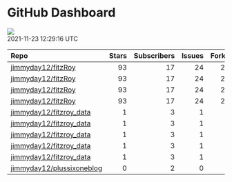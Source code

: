 GitHub Dashboard
================

![](https://github.com/jimmyday12/status/workflows/Render%20Status/badge.svg)  
2021-11-23 12:29:16 UTC

| Repo                                                                      | Stars | Subscribers | Issues | Forks | Status                                                                                                                                                                                | Commit                                                                                                                                                                               |
| :------------------------------------------------------------------------ | ----: | ----------: | -----: | ----: | :------------------------------------------------------------------------------------------------------------------------------------------------------------------------------------ | :----------------------------------------------------------------------------------------------------------------------------------------------------------------------------------- |
| [jimmyday12/fitzRoy](https://github.com/jimmyday12/fitzRoy)               |    93 |          17 |     24 |    23 | [![](https://github.com/jimmyday12/fitzRoy/workflows/R-CMD-check/badge.svg)](https://github.com/jimmyday12/fitzRoy/actions/runs/1467214673)                                           | <a href="https://github.com/jimmyday12/fitzRoy/commit/1b0e390b522a66ab6db2a4cb2f3bec38a19c711b" title="updating contributor list">1b0e39</a>                                         |
| [jimmyday12/fitzRoy](https://github.com/jimmyday12/fitzRoy)               |    93 |          17 |     24 |    23 | [![](https://github.com/jimmyday12/fitzRoy/workflows/pkgdown/badge.svg)](https://github.com/jimmyday12/fitzRoy/actions/runs/1282351285)                                               | <a href="https://github.com/jimmyday12/fitzRoy/commit/1b0e390b522a66ab6db2a4cb2f3bec38a19c711b" title="updating contributor list">1b0e39</a>                                         |
| [jimmyday12/fitzRoy](https://github.com/jimmyday12/fitzRoy)               |    93 |          17 |     24 |    23 | [![](https://github.com/jimmyday12/fitzRoy/workflows/Commands/badge.svg)](https://github.com/jimmyday12/fitzRoy/actions/runs/1397204101)                                              | <a href="https://github.com/jimmyday12/fitzRoy/commit/1b0e390b522a66ab6db2a4cb2f3bec38a19c711b" title="updating contributor list">1b0e39</a>                                         |
| [jimmyday12/fitzRoy](https://github.com/jimmyday12/fitzRoy)               |    93 |          17 |     24 |    23 | [![](https://github.com/jimmyday12/fitzRoy/workflows/Render%20README/badge.svg)](https://github.com/jimmyday12/fitzRoy/actions/runs/1236141929)                                       | <a href="https://github.com/jimmyday12/fitzRoy/commit/6a6d3b28c23e4b067f1e623037df811c93604263" title="updating readme">6a6d3b</a>                                                   |
| [jimmyday12/fitzroy\_data](https://github.com/jimmyday12/fitzroy_data)    |     1 |           3 |      1 |     0 | [![](https://github.com/jimmyday12/fitzroy_data/workflows/update%20data/badge.svg)](https://github.com/jimmyday12/fitzroy_data/actions/runs/30566608)                                 | <a href="https://github.com/jimmyday12/fitzroy_data/commit/513395df69da59ea026a522360ebf3542ef535b3" title="Merge branch 'master' of github.com:jimmyday12/fitzroy_data">513395</a>  |
| [jimmyday12/fitzroy\_data](https://github.com/jimmyday12/fitzroy_data)    |     1 |           3 |      1 |     0 | [![](https://github.com/jimmyday12/fitzroy_data/workflows/test%20script/badge.svg)](https://github.com/jimmyday12/fitzroy_data/actions/runs/30568704)                                 | <a href="https://github.com/jimmyday12/fitzroy_data/commit/d1eab30fb9dc7c6b4901b562cf4f2e9006812e67" title="fixing install line">d1eab3</a>                                          |
| [jimmyday12/fitzroy\_data](https://github.com/jimmyday12/fitzroy_data)    |     1 |           3 |      1 |     0 | [![](https://github.com/jimmyday12/fitzroy_data/workflows/schedule%20script/badge.svg)](https://github.com/jimmyday12/fitzroy_data/actions/runs/30568431)                             | <a href="https://github.com/jimmyday12/fitzroy_data/commit/f4691ba1420dbbbece8520463bc737a41826f7b6" title="testing">f4691b</a>                                                      |
| [jimmyday12/fitzroy\_data](https://github.com/jimmyday12/fitzroy_data)    |     1 |           3 |      1 |     0 | [![](https://github.com/jimmyday12/fitzroy_data/workflows/testing%20that%20R%20script%20runs/badge.svg)](https://github.com/jimmyday12/fitzroy_data/actions/runs/30651218)            | <a href="https://github.com/jimmyday12/fitzroy_data/commit/c043fd96eb1477958dfbbdc5bb160d6b99c45e4d" title="Update test_schedule.yml">c043fd</a>                                     |
| [jimmyday12/fitzroy\_data](https://github.com/jimmyday12/fitzroy_data)    |     1 |           3 |      1 |     0 | [![](https://github.com/jimmyday12/fitzroy_data/workflows/get%20new%20data/badge.svg)](https://github.com/jimmyday12/fitzroy_data/actions/runs/1490358908)                            | <a href="https://github.com/jimmyday12/fitzroy_data/commit/e92582f4c959eb2e5c2af64430f4dfac29a185d6" title="updating weekly_data_process">e92582</a>                                 |
| [jimmyday12/plussixoneblog](https://github.com/jimmyday12/plussixoneblog) |     0 |           2 |      0 |     1 | [![](https://github.com/jimmyday12/plussixoneblog/workflows/Get%20new%20data%20and%20rebuild%20site/badge.svg)](https://github.com/jimmyday12/plussixoneblog/actions/runs/1490571605) | <a href="https://github.com/jimmyday12/plussixoneblog/commit/887f96ca002e1fc3218272e1cc58b73c429fee01" title="Commit from GitHub Actions (Get new data and rebuild site)">887f96</a> |
